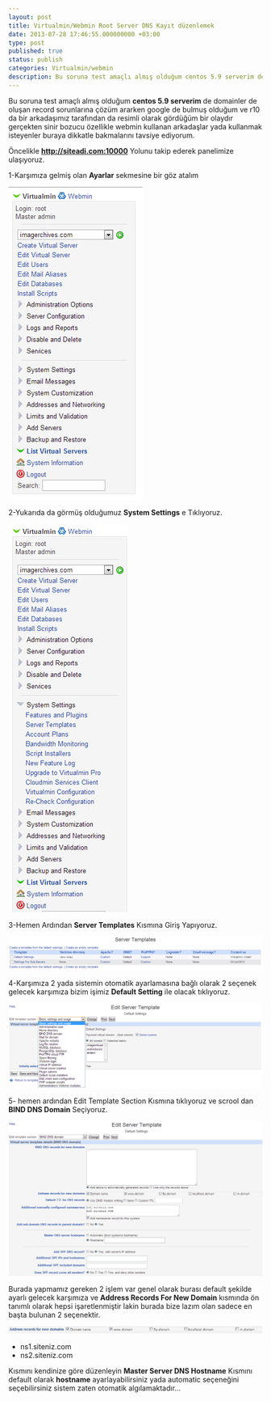 ```yaml
---
layout: post
title: Virtualmin/Webmin Root Server DNS Kayıt düzenlemek
date: 2013-07-28 17:46:55.000000000 +03:00
type: post
published: true
status: publish
categories: Virtualmin/webmin
description: Bu soruna test amaçlı almış olduğum centos 5.9 serverim de domainler de oluşan record sorunlarına çözüm ararken google de bulmuş olduğum
---
```


Bu soruna test amaçlı almış olduğum **centos 5.9 serverim** de domainler de oluşan record sorunlarına çözüm ararken google de bulmuş olduğum ve r10 da bir arkadaşımız tarafından da resimli olarak gördüğüm bir olaydır gerçekten sinir bozucu özellikle webmin kullanan arkadaşlar yada kullanmak isteyenler buraya dikkatle bakmalarını tavsiye ediyorum.

Öncelikle **http://siteadi.com:10000** Yolunu takip ederek panelimize ulaşıyoruz.

1-Karşımıza gelmiş olan **Ayarlar** sekmesine bir göz atalım

![virtualmingorsel1](/assets/virtualmingorsel1.png)

2-Yukarıda da görmüş olduğumuz **System Settings** e Tıklıyoruz.

![virtualmingorsel2](/assets/2.png)

3-Hemen Ardından **Server Templates** Kısmına Giriş Yapıyoruz.

![virtualmingorsel3](/assets/4.png)

4-Karşımıza 2 yada sistemin otomatik ayarlamasına bağlı olarak 2 seçenek gelecek karşımıza bizim işimiz **Default Setting** ile olacak tıklıyoruz.

![virtualmingorsel4](/assets/5.png)

5- hemen ardından Edit Template Section Kısmına tıklıyoruz ve scrool dan **BIND DNS Domain** Seçiyoruz.

![virtualmingorsel5](/assets/6.png)

Burada yapmamız gereken 2 işlem var genel olarak burası default şekilde ayarlı gelecek karşımıza ve **Address Records For New Domain** kısmında ön tanımlı olarak hepsi işaretlenmiştir lakin burada bize lazım olan sadece en başta bulunan 2 seçenektir.

![virtualmingorsel6](/assets/7.jpg)

- ns1.siteniz.com
- ns2.siteniz.com

Kısmını kendinize göre düzenleyin **Master Server DNS Hostname** Kısmını default olarak **hostname** ayarlayabilirsiniz yada automatic seçeneğini seçebilirsiniz sistem zaten otomatik algılamaktadır...
